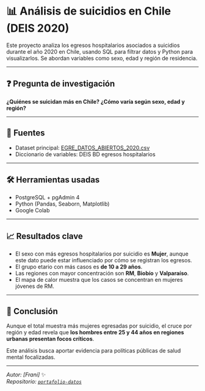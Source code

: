 # 📊 Análisis de suicidios en Chile (DEIS 2020)

Este proyecto analiza los egresos hospitalarios asociados a suicidios durante el año 2020 en Chile, usando SQL para filtrar datos y Python para visualizarlos. Se abordan variables como sexo, edad y región de residencia.

---
## ❓ Pregunta de investigación

**¿Quiénes se suicidan más en Chile? ¿Cómo varía según sexo, edad y región?**

---
## 🧪 Fuentes
- Dataset principal: [EGRE_DATOS_ABIERTOS_2020.csv](https://deis.minsal.cl/)
- Diccionario de variables: DEIS BD egresos hospitalarios

---
## 🛠 Herramientas usadas
- PostgreSQL + pgAdmin 4
- Python (Pandas, Seaborn, Matplotlib)
- Google Colab

---
## 📈 Resultados clave

- El sexo con más egresos hospitalarios por suicidio es **Mujer**, aunque este dato puede estar influenciado por cómo se registran los egresos.
- El grupo etario con más casos es **de 10 a 29 años**.
- Las regiones con mayor concentración son **RM**, **Biobío** y **Valparaíso**.
- El mapa de calor muestra que los casos se concentran en mujeres jóvenes de RM.

---
## 📌 Conclusión

Aunque el total muestra más mujeres egresadas por suicidio, el cruce por región y edad revela que **los hombres entre 25 y 44 años en regiones urbanas presentan focos críticos**.

Este análisis busca aportar evidencia para políticas públicas de salud mental focalizadas.

---

_Autor: [Frani]_ ✨  
_Repositorio: [`portafolio-datos`](https://github.com/unafrani/portafolio-datos)_
